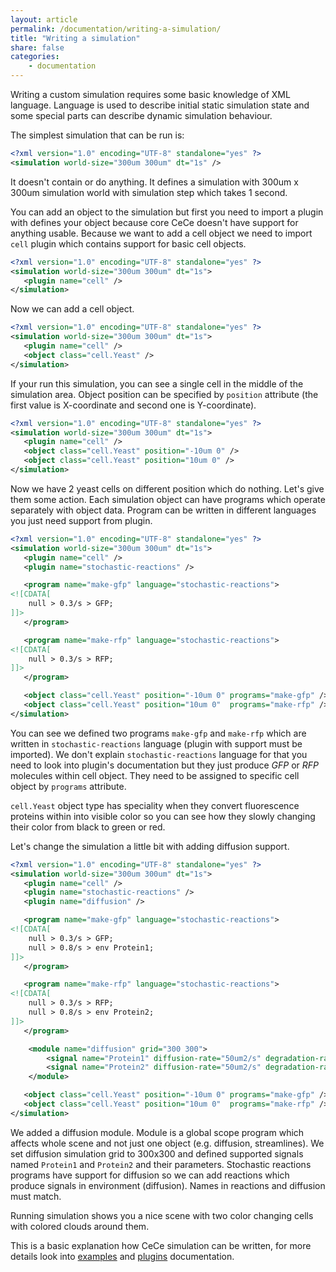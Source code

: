 ```yaml
---
layout: article
permalink: /documentation/writing-a-simulation/
title: "Writing a simulation"
share: false
categories:
    - documentation
---
```


Writing a custom simulation requires some basic knowledge of XML language. Language is used to describe initial static simulation state and some special parts can describe dynamic simulation behaviour.

The simplest simulation that can be run is:

```xml
<?xml version="1.0" encoding="UTF-8" standalone="yes" ?>
<simulation world-size="300um 300um" dt="1s" />
```

It doesn't contain or do anything. It defines a simulation with 300um x 300um simulation world with simulation step which takes 1 second.

You can add an object to the simulation but first you need to import a plugin with defines your object because core CeCe doesn't have support for anything usable. Because we want to add a cell object we need to import `cell` plugin which contains support for basic cell objects.

```xml
<?xml version="1.0" encoding="UTF-8" standalone="yes" ?>
<simulation world-size="300um 300um" dt="1s">
   <plugin name="cell" />
</simulation>
```

Now we can add a cell object.

```xml
<?xml version="1.0" encoding="UTF-8" standalone="yes" ?>
<simulation world-size="300um 300um" dt="1s">
   <plugin name="cell" />
   <object class="cell.Yeast" />
</simulation>
```

If your run this simulation, you can see a single cell in the middle of the simulation area. Object position can be specified by `position` attribute (the first value is X-coordinate and second one is Y-coordinate).

```xml
<?xml version="1.0" encoding="UTF-8" standalone="yes" ?>
<simulation world-size="300um 300um" dt="1s">
   <plugin name="cell" />
   <object class="cell.Yeast" position="-10um 0" />
   <object class="cell.Yeast" position="10um 0" />
</simulation>
```

Now we have 2 yeast cells on different position which do nothing. Let's give them some action. Each simulation object can have programs which operate separately with object data. Program can be written in different languages you just need support from plugin.

```xml
<?xml version="1.0" encoding="UTF-8" standalone="yes" ?>
<simulation world-size="300um 300um" dt="1s">
   <plugin name="cell" />
   <plugin name="stochastic-reactions" />

   <program name="make-gfp" language="stochastic-reactions">
<![CDATA[
    null > 0.3/s > GFP;
]]>
   </program>

   <program name="make-rfp" language="stochastic-reactions">
<![CDATA[
    null > 0.3/s > RFP;
]]>
   </program>

   <object class="cell.Yeast" position="-10um 0" programs="make-gfp" />
   <object class="cell.Yeast" position="10um 0"  programs="make-rfp" />
</simulation>
```

You can see we defined two programs `make-gfp` and `make-rfp` which are written in `stochastic-reactions` language (plugin with support must be imported). We don't explain `stochastic-reactions` language for that you need to look into plugin's documentation but they just produce *GFP* or *RFP* molecules within cell object. They need to be assigned to specific cell object by `programs` attribute.

`cell.Yeast` object type has speciality when they convert fluorescence proteins within into visible color so you can see how they slowly changing their color from black to green or red.

Let's change the simulation a little bit with adding diffusion support.

```xml
<?xml version="1.0" encoding="UTF-8" standalone="yes" ?>
<simulation world-size="300um 300um" dt="1s">
   <plugin name="cell" />
   <plugin name="stochastic-reactions" />
   <plugin name="diffusion" />

   <program name="make-gfp" language="stochastic-reactions">
<![CDATA[
    null > 0.3/s > GFP;
    null > 0.8/s > env Protein1;
]]>
   </program>

   <program name="make-rfp" language="stochastic-reactions">
<![CDATA[
    null > 0.3/s > RFP;
    null > 0.8/s > env Protein2;
]]>
   </program>

    <module name="diffusion" grid="300 300">
        <signal name="Protein1" diffusion-rate="50um2/s" degradation-rate="0.01/s" color="blue" saturation="13nM" />
        <signal name="Protein2" diffusion-rate="50um2/s" degradation-rate="0.01/s" color="yellow" saturation="13nM" />
    </module>

   <object class="cell.Yeast" position="-10um 0" programs="make-gfp" />
   <object class="cell.Yeast" position="10um 0"  programs="make-rfp" />
</simulation>
```

We added a diffusion module. Module is a global scope program which affects whole scene and not just one object (e.g. diffusion, streamlines). We set diffusion simulation grid to 300x300 and defined supported signals named `Protein1` and `Protein2` and their parameters. Stochastic reactions programs have support for diffusion so we can add reactions which produce signals in environment (diffusion). Names in reactions and diffusion must match.

Running simulation shows you a nice scene with two color changing cells with colored clouds around them.

This is a basic explanation how CeCe simulation can be written, for more details look into [examples](https://github.com/GeorgievLab/CeCe-examples) and [plugins](https://github.com/GeorgievLab/CeCe-plugins) documentation.

